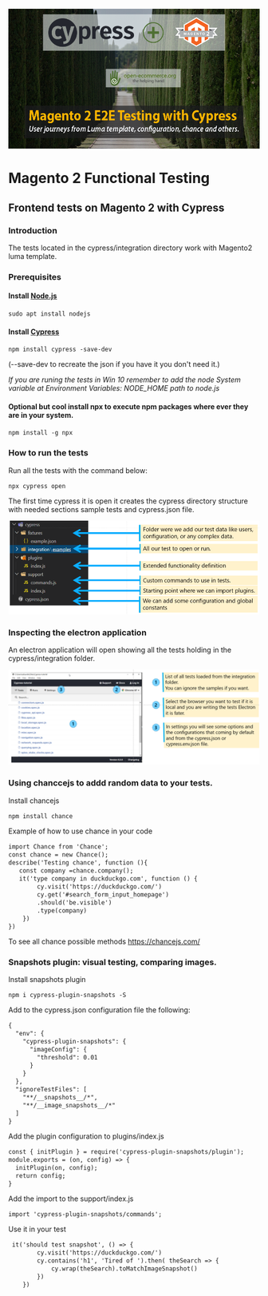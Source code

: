 ![Magento2, End to End testing, Functional Testing ](docs/m2-cypress-open-ecommerce.png)

# Magento 2 Functional Testing

## Frontend tests on Magento 2 with Cypress

### Introduction
The tests located in the cypress/integration directory work with Magento2 luma template.

### Prerequisites

#### Install [Node.js][node]

    sudo apt install nodejs

#### Install [Cypress][cypress]
    
    npm install cypress -save-dev    
   
(--save-dev to recreate the json if you have it you don't need it.)

*If you are runing the tests in Win 10 remember to add the node System variable at Environment Variables: NODE_HOME path to node.js*

#### Optional but  cool install npx to execute npm packages where ever they are in your system.
    
    npm install -g npx



### How to run the tests
Run all the tests with the command below:

    npx cypress open

The first time cypress it is open it creates the cypress directory structure with needed sections sample tests and cypress.json file.

![Folder structure after open cypress for the first time. ](docs/folder-structure.png)


### Inspecting the electron application
An electron application will open showing all the tests holding in the cypress/integration folder.

![Electron application. ](docs/electron-application.png)

### Using chanccejs to addd random data to your tests.

Install chancejs

    npm install chance


Example of how to use chance in your code

```
import Chance from 'Chance';
const chance = new Chance();
describe('Testing chance', function (){
   const company =chance.company();
   it('type company in duckduckgo.com', function () {
        cy.visit('https://duckduckgo.com/')
        cy.get('#search_form_input_homepage')
        .should('be.visible')
        .type(company)
    })
})
```

To see all chance possible methods https://chancejs.com/

### Snapshots plugin: visual testing, comparing images.

Install snapshots plugin

    npm i cypress-plugin-snapshots -S


Add to the cypress.json configuration file the following:

```
{
  "env": {
    "cypress-plugin-snapshots": {
      "imageConfig": {
        "threshold": 0.01
      }
    }
  },
  "ignoreTestFiles": [
    "**/__snapshots__/*",
    "**/__image_snapshots__/*"
  ]
}
```
Add the plugin configuration to plugins/index.js

```
const { initPlugin } = require('cypress-plugin-snapshots/plugin');
module.exports = (on, config) => {
  initPlugin(on, config);
  return config;
}
```
Add the import to the support/index.js

    import 'cypress-plugin-snapshots/commands';


Use it in your test

```
 it('should test snapshot', () => {
        cy.visit('https://duckduckgo.com/')
        cy.contains('h1', 'Tired of ').then( theSearch => {
            cy.wrap(theSearch).toMatchImageSnapshot()
        })
    })
```




[node]: https://nodejs.org/en/download/
[cypress]: https://docs.cypress.io/guides/overview/why-cypress.html#In-a-nutshell
